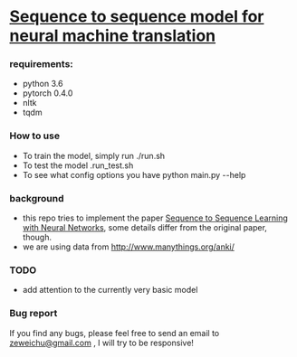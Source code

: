 # [Sequence to sequence model for neural machine translation](https://github.com/ZeweiChu/nmt-seq2seq)

### requirements: 
- python 3.6
- pytorch 0.4.0
- nltk
- tqdm

### How to use
- To train the model, simply run
	./run.sh
- To test the model
	.run_test.sh
- To see what config options you have
	python main.py --help


### background 
- this repo tries to implement the paper [Sequence to Sequence Learning with Neural Networks](https://arxiv.org/abs/1409.3215), some details differ from the original paper, though. 
- we are using data from http://www.manythings.org/anki/

### TODO
- add attention to the currently very basic model


### Bug report
If you find any bugs, please feel free to send an email to zeweichu@gmail.com , I will try to be responsive!